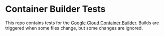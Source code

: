 # Container Builder Tests

This repo contains tests for the [Google Cloud Container Builder](https://cloud.google.com/container-builder/docs/).
Builds are triggered when some files change, but some changes are ignored.
